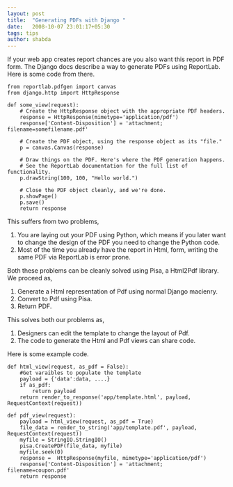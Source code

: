 ```yaml
---
layout: post
title:  "Generating PDFs with Django "
date:   2008-10-07 23:01:17+05:30
tags: tips
author: shabda
---
```

If your web app creates report chances are you also want this report in PDF form. The Django docs describe a way to generate PDFs using ReportLab. Here is some code from there.

	from reportlab.pdfgen import canvas
	from django.http import HttpResponse

	def some_view(request):
	    # Create the HttpResponse object with the appropriate PDF headers.
	    response = HttpResponse(mimetype='application/pdf')
	    response['Content-Disposition'] = 'attachment; filename=somefilename.pdf'

	    # Create the PDF object, using the response object as its "file."
	    p = canvas.Canvas(response)

	    # Draw things on the PDF. Here's where the PDF generation happens.
	    # See the ReportLab documentation for the full list of functionality.
	    p.drawString(100, 100, "Hello world.")

	    # Close the PDF object cleanly, and we're done.
	    p.showPage()
	    p.save()
	    return response

This suffers from two problems,

1. You are laying out your PDF using Python, which means if you later want to change the design of the PDF you need to change the Python code.
2. Most of the time you already have the report in Html, form, writing the same PDF via ReportLab is error prone. 

Both these problems can be cleanly solved using Pisa, a Html2Pdf library. We proceed as,

1. Generate a Html representation of Pdf using normal Django macienry.
2. Convert to Pdf using Pisa.
3. Return PDF.

This solves both our problems as,

1. Designers can edit the template to change the layout of Pdf.
2. The code to generate the Html and Pdf views can share code.

Here is some example code.

	def html_view(request, as_pdf = False):
		#Get varaibles to populate the template
		payload = {'data':data, ....}
		if as_pdf:
			return payload
		return render_to_response('app/template.html', payload, RequestContext(request))
		
	def pdf_view(request):
		payload = html_view(request, as_pdf = True)
		file_data = render_to_string('app/template.pdf', payload, RequestContext(request))
		myfile = StringIO.StringIO()
		pisa.CreatePDF(file_data, myfile)
		myfile.seek(0)
		response =  HttpResponse(myfile, mimetype='application/pdf')
		response['Content-Disposition'] = 'attachment; filename=coupon.pdf'
		return response

		
		
	

